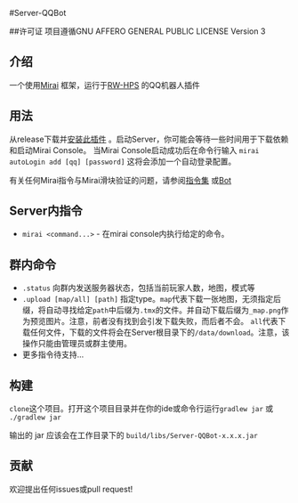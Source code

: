 #Server-QQBot

##许可证
项目遵循GNU AFFERO GENERAL PUBLIC LICENSE Version 3

## 介绍
一个使用[Mirai](https://github.com/mamoe/mirai) 框架，运行于[RW-HPS](https://github.com/RW-HPS/RW-HPS) 的QQ机器人插件

## 用法
从release下载并[安装此插件](https://github.com/RW-HPS/RW-HPS/wiki/UserManual) 。启动Server，你可能会等待一些时间用于下载依赖和启动Mirai Console。
当Mirai Console启动成功后在命令行输入 `mirai autoLogin add [qq] [password]` 这将会添加一个自动登录配置。

有关任何Mirai指令与Mirai滑块验证的问题，请参阅[指令集](https://github.com/mamoe/mirai-console/blob/master/docs/BuiltInCommands.md) 或[Bot](https://github.com/mamoe/mirai/blob/dev/docs/Bots.md)

## Server内指令
 - `mirai <command...>` - 在mirai console内执行给定的命令。

## 群内命令
 - `.status` 向群内发送服务器状态，包括当前玩家人数，地图，模式等
 - `.upload [map/all] [path]` 指定type。`map`代表下载一张地图，无须指定后缀，将自动寻找给定`path`中后缀为`.tmx`的文件。并自动下载后缀为`_map.png`作为预览图片。注意，前者没有找到会引发下载失败，而后者不会。
`all`代表下载任何文件，下载的文件将会在Server根目录下的`/data/download`。注意，该操作只能由管理员或群主使用。
 - 更多指令待支持...

## 构建
`clone`这个项目。打开这个项目目录并在你的ide或命令行运行`gradlew jar` 或 `./gradlew jar`

输出的 jar 应该会在工作目录下的 `build/libs/Server-QQBot-x.x.x.jar`  

## 贡献
欢迎提出任何issues或pull request!